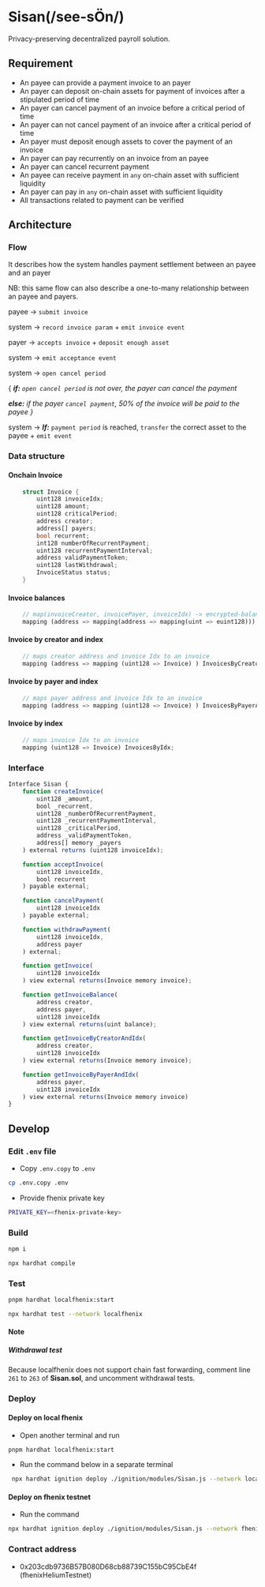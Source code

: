 # Sisan(/see-sÖn/) 
Privacy-preserving decentralized payroll solution.

## Requirement

- An payee can provide a payment invoice to an payer
- An payer can deposit on-chain assets for payment of invoices after a stipulated period of time
- An payer can cancel payment of an invoice before a critical period of time
- An payer can not cancel payment of an invoice after a critical period of time
- An payer must deposit enough assets to cover the payment of an invoice
- An payer can pay recurrently on an invoice from an payee
- An payer can cancel recurrent payment
- An payee can receive payment in `any` on-chain asset with sufficient liquidity
- An payer can pay in `any` on-chain asset with sufficient liquidity
- All transactions related to payment can be verified

## Architecture

### Flow

It describes how the system handles payment settlement between an payee and an payer

NB: this same flow can also describe a one-to-many relationship between an payee and payers.

payee → `submit invoice`

system → `record invoice param` + `emit invoice event`

payer → `accepts invoice` + `deposit enough asset` 

system → `emit acceptance event`

system → `open cancel period`

{ ***if:** `open cancel period` is not over, the payer can cancel the payment*

***else:** if the payer `cancel payment`, 50% of the invoice will be paid to the payee }*

system → ***If:*** `payment period` is reached, `transfer` the correct asset to the payee + `emit event`

### Data structure

#### Onchain Invoice

```rust
    struct Invoice {
        uint128 invoiceIdx;
        uint128 amount;
        uint128 criticalPeriod;
        address creator;
        address[] payers;
        bool recurrent;
        int128 numberOfRecurrentPayment;
        uint128 recurrentPaymentInterval;
        address validPaymentToken;
        uint128 lastWithdrawal;
        InvoiceStatus status;
    }
```

#### Invoice balances 

```rust
    // map(invoiceCreator, invoicePayer, invoiceIdx) -> encrypted-balance
    mapping (address => mapping(address => mapping(uint => euint128))) balances;
```

#### Invoice by creator and index

```rust
    // maps creator address and invoice Idx to an invoice
    mapping (address => mapping (uint128 => Invoice) ) InvoicesByCreatorAddressAndInvoiceIdx;
```

#### Invoice by payer and index

```rust
    // maps payer address and invoice Idx to an invoice
    mapping (address => mapping (uint128 => Invoice) ) InvoicesByPayerAddressAndInvoiceIdx;
```

#### Invoice by index

```rust
    // maps invoice Idx to an invoice
    mapping (uint128 => Invoice) InvoicesByIdx;
```

### Interface

```js
Interface Sisan {
    function createInvoice(
        uint128 _amount, 
        bool _recurrent, 
        uint128 _numberOfRecurrentPayment, 
        uint128 _recurrentPaymentInterval,
        uint128 _criticalPeriod,
        address _validPaymentToken, 
        address[] memory _payers
    ) external returns (uint128 invoiceIdx);

    function acceptInvoice(
        uint128 invoiceIdx,
        bool recurrent
    ) payable external;

    function cancelPayment(
        uint128 invoiceIdx
    ) payable external;

    function withdrawPayment(
        uint128 invoiceIdx,
        address payer
    ) external;

    function getInvoice(
        uint128 invoiceIdx
    ) view external returns(Invoice memory invoice);

    function getInvoiceBalance(
        address creator,
        address payer,
        uint128 invoiceIdx
    ) view external returns(uint balance);

    function getInvoiceByCreatorAndIdx(
        address creator,
        uint128 invoiceIdx
    ) view external returns(Invoice memory invoice);

    function getInvoiceByPayerAndIdx(
        address payer,
        uint128 invoiceIdx
    ) view external returns(Invoice memory invoice)
}
```


## Develop

### Edit `.env` file

- Copy `.env.copy` to `.env`

```bash
cp .env.copy .env
```

- Provide fhenix private key

```bash
PRIVATE_KEY=<fhenix-private-key>
```

### Build

```bash
npm i
```

```bash
npx hardhat compile
```

### Test

```bash
pnpm hardhat localfhenix:start
```

```bash
npx hardhat test --network localfhenix
```

#### Note

##### Withdrawal test

Because localfhenix does not support chain fast forwarding, comment line `261` to `263` of **Sisan.sol**, and uncomment withdrawal tests.

### Deploy

#### Deploy on local fhenix

- Open another terminal and run

```bash
pnpm hardhat localfhenix:start
```

- Run the command below in a separate terminal

```bash
 npx hardhat ignition deploy ./ignition/modules/Sisan.js --network localfhenix 
```

#### Deploy on fhenix testnet

- Run the command

```bash
npx hardhat ignition deploy ./ignition/modules/Sisan.js --network fhenixHeliumTestnet
```

### Contract address

- 0x203cdb9736B57B080D68cb88739C155bC95CbE4f (fhenixHeliumTestnet)